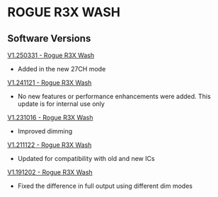 # ROGUE R3X WASH

## Software Versions

[V1.250331 - Rogue R3X Wash](https://github.com/Chauvet-Pro/ROGUER3XWASH/raw/0503520b81fc7913199b2a1955149038745a8ccb/firmware/V1.250331.zip)
- Added in the new 27CH mode

[V1.241121 - Rogue R3X Wash](https://github.com/Chauvet-Pro/ROGUER3XWASH/raw/f12f47e0f18c1cd5462a8bccb67f3f00cf569206/firmware/V1.241121.zip)
- No new features or performance enhancements were added. This update is for internal use only

[V1.231016 - Rogue R3X Wash](https://github.com/Chauvet-Pro/ROGUER3XWASH/blob/8140682f29a14102a01657fa7c99859239059c38/firmware/V1.231016.zip)
- Improved dimming

[V1.211122 - Rogue R3X Wash](https://github.com/Chauvet-Pro/ROGUER3XWASH/blob/8140682f29a14102a01657fa7c99859239059c38/firmware/V1.211122.zip)
- Updated for compatibility with old and new ICs

[V1.191202 - Rogue R3X Wash](https://github.com/Chauvet-Pro/ROGUER3XWASH/blob/8140682f29a14102a01657fa7c99859239059c38/firmware/V1.191202.zip)
- Fixed the difference in full output using different dim modes
